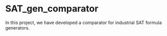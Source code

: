 # SAT_gen_comparator
In this project, we have developed a comparator for industrial SAT formula generators.
